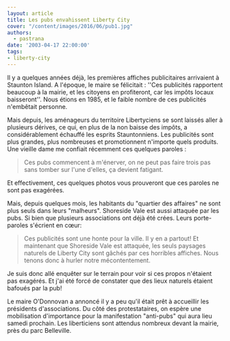 ```yaml
---
layout: article
title: Les pubs envahissent Liberty City
cover: "/content/images/2016/06/pub1.jpg"
authors:
  - pastrana
date: '2003-04-17 22:00:00'
tags:
- liberty-city
---
```


Il y a quelques années déjà, les premières affiches publicitaires arrivaient à Staunton Island. A l'époque, le maire se félicitait : ''Ces publicités rapportent beaucoup à la mairie, et les citoyens en profiteront, car les impôts locaux baisseront''. Nous étions en 1985, et le faible nombre de ces publicités n'embêtait personne.

Mais depuis, les aménageurs du territoire Libertyciens se sont laissés aller à plusieurs dérives, ce qui, en plus de la non baisse des impôts, a considérablement échauffé les esprits Stauntonniens. Les publicités sont plus grandes, plus nombreuses et promotionnent n'importe quels produits. Une vieille dame me confiait récemment ces quelques paroles :

> Ces pubs commencent à m'énerver, on ne peut pas faire trois pas sans tomber sur l'une d'elles, ça devient fatigant.

Et effectivement, ces quelques photos vous prouveront que ces paroles ne sont pas exagérées.

Mais, depuis quelques mois, les habitants du "quartier des affaires" ne sont plus seuls dans leurs "malheurs". Shoreside Vale est aussi attaquée par les pubs. Si bien que plusieurs associations ont déjà été crées. Leurs porte-paroles s'écrient en cœur:

> Ces publicités sont une honte pour la ville. Il y en a partout! Et maintenant que Shoreside Vale est attaquée, les seuls paysages naturels de Liberty City sont gâchés par ces horribles affiches. Nous tenons donc à hurler notre mécontentement.

Je suis donc allé enquêter sur le terrain pour voir si ces propos n'étaient pas exagérés. Et j'ai été forcé de constater que des lieux naturels étaient bafoués par la pub!

Le maire O'Donnovan a annoncé il y a peu qu'il était prêt à accueillir les présidents d'associations. Du côté des protestataires, on espère une mobilisation d'importance pour la manifestation "anti-pubs" qui aura lieu samedi prochain. Les liberticiens sont attendus nombreux devant la mairie, près du parc Belleville.
